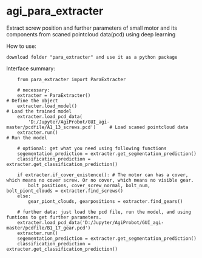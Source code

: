 # agi_para_extracter
Extract screw position and further parameters of small motor and its components from scaned pointcloud data(pcd) using deep learning

How to use:

    download folder "para_extracter" and use it as a python package

Interface summary:

        from para_extracter import ParaExtracter

        # necessary:
        extracter = ParaExtracter()                                             # Define the object
        extracter.load_model()                                                  # Load the trained model
        extracter.load_pcd_data(
            'D:/Jupyter/AgiProbot/GUI_agi-master/pcdfile/A1_13_screws.pcd')     # Load scaned pointcloud data
        extracter.run()                                                         # Run the model

        # optional: get what you need using following functions
        segementation_prediction = extracter.get_segmentation_prediction()
        classification_prediction = extracter.get_classification_prediction()

        if extracter.if_cover_existence(): # The motor can has a cover, which means no cover screw. Or no cover, which means no visible gear.
            bolt_positions, cover_screw_normal, bolt_num, bolt_piont_clouds = extracter.find_screws()
        else:
            gear_piont_clouds, gearpositions = extracter.find_gears()

        # further data: just load the pcd file, run the model, and using funtions to get further parameters.
        extracter.load_pcd_data('D:/Jupyter/AgiProbot/GUI_agi-master/pcdfile/B1_17_gear.pcd')
        extracter.run()
        segementation_prediction = extracter.get_segmentation_prediction()
        classification_prediction = extracter.get_classification_prediction()
